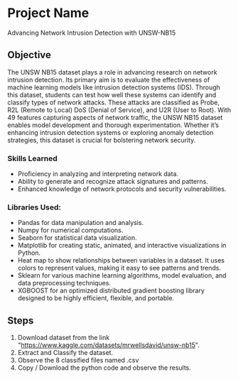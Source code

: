 # Project Name
 Advancing Network Intrusion Detection with UNSW-NB15

## Objective
The UNSW NB15 dataset plays a role in advancing research on network intrusion detection. Its primary aim is to evaluate the effectiveness of machine learning models like intrusion detection systems (IDS). Through this dataset, students can test how well these systems can identify and classify types of network attacks. These attacks are classified as Probe, R2L (Remote to Local) DoS (Denial of Service), and U2R (User to Root). With 49 features capturing aspects of network traffic, the UNSW NB15 dataset enables model development and thorough experimentation. Whether it’s enhancing intrusion detection systems or exploring anomaly detection strategies, this dataset is crucial for bolstering network security.

### Skills Learned

- Proficiency in analyzing and interpreting network data.
- Ability to generate and recognize attack signatures and patterns.
- Enhanced knowledge of network protocols and security vulnerabilities.

### Libraries Used:

- Pandas for data manipulation and analysis.
- Numpy for numerical computations.
- Seaborn for statistical data visualization.
- Matplotlib for creating static, animated, and interactive visualizations in Python.
- Heat map to show relationships between variables in a dataset. It uses colors to represent values, making it easy to see patterns and trends.
- Sklearn for various machine learning algorithms, model evaluation, and data preprocessing techniques.
- XGBOOST for an optimized distributed gradient boosting library designed to be highly efficient, flexible, and portable.
  
## Steps
1. Download dataset from the link "https://www.kaggle.com/datasets/mrwellsdavid/unsw-nb15". 
2. Extract and Classify the dataset.
3. Observe the 8 classified files named .csv
4. Copy / Download the python code and observe the results.
